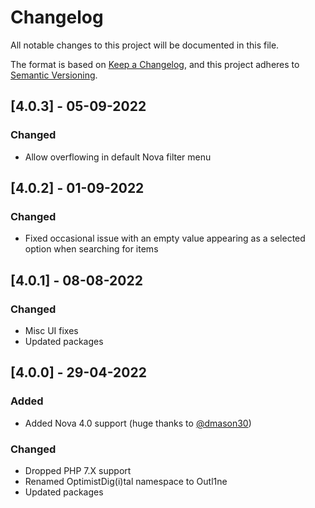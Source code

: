 # Changelog

All notable changes to this project will be documented in this file.

The format is based on [Keep a Changelog](https://keepachangelog.com/en/1.0.0/),
and this project adheres to [Semantic Versioning](https://semver.org/spec/v2.0.0.html).

## [4.0.3] - 05-09-2022

### Changed

- Allow overflowing in default Nova filter menu

## [4.0.2] - 01-09-2022

### Changed

- Fixed occasional issue with an empty value appearing as a selected option when searching for items

## [4.0.1] - 08-08-2022

### Changed

- Misc UI fixes
- Updated packages

## [4.0.0] - 29-04-2022

### Added

- Added Nova 4.0 support (huge thanks to [@dmason30](https://github.com/dmason30))

### Changed

- Dropped PHP 7.X support
- Renamed OptimistDig(i)tal namespace to Outl1ne
- Updated packages
